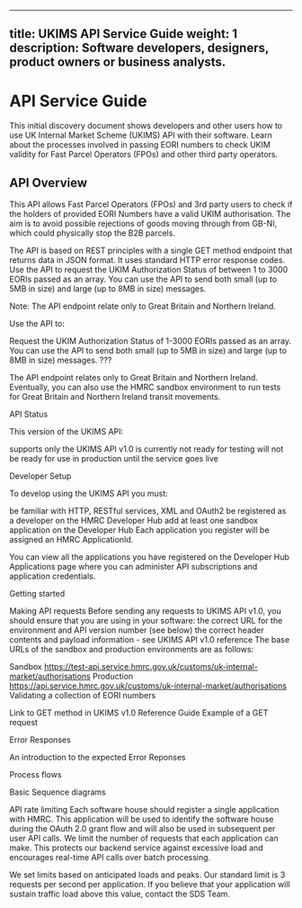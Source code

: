  ---
title: UKIMS API Service Guide
weight: 1
description: Software developers, designers, product owners or business analysts. 
---

# API Service Guide
This initial discovery document shows developers and other users how to use UK Internal Market Scheme (UKIMS) API with their software. Learn about the processes involved in passing EORI numbers to check UKIM validity for Fast Parcel Operators (FPOs) and other third party operators.

## API Overview 

This API allows Fast Parcel Operators (FPOs) and 3rd party users to check if the holders of provided EORI Numbers have a valid UKIM authorisation.
The aim is to avoid possible rejections of goods moving through from GB-NI, which could physically stop the B2B parcels.
    
The API is based on REST principles with a single GET method endpoint that returns data in JSON format. It uses standard HTTP error response codes. Use the API to request the UKIM Authorization Status of between 1 to 3000 EORIs passed as an array. You can use the API to send both small (up to 5MB in size) and large (up to 8MB in size) messages. 
    
Note: The API endpoint relate only to Great Britain and Northern Ireland.


Use the API to:

Request the UKIM Authorization Status of 1-3000 EORIs passed as an array.
You can use the API to send both small (up to 5MB in size) and large (up to 8MB in size) messages. ???

The API endpoint relates only to Great Britain and Northern Ireland.  Eventually, you can also use the HMRC sandbox environment to run tests for Great Britain and Northern Ireland transit movements.



API Status

This version of the UKIMS API:

supports only the  UKIMS API v1.0
is currently not ready for testing
will not be ready for use in production until the service goes live 


Developer Setup

To develop using the UKIMS API you must:

be familiar with HTTP, RESTful services, XML and OAuth2
be registered as a developer on the HMRC Developer Hub
add at least one sandbox application on the Developer Hub
Each application you register will be assigned an HMRC ApplicationId.

You can view all the applications you have registered on the Developer Hub Applications page where you can administer API subscriptions and application credentials.



Getting started

Making API requests
Before sending any requests to UKIMS API v1.0, you should ensure that you are using in your software:
the correct URL for the environment and API version number (see below)
the correct header contents and payload information - see  UKIMS API v1.0 reference
The base URLs of the sandbox and production environments are as follows:


Sandbox	https://test-api.service.hmrc.gov.uk/customs/uk-internal-market/authorisations
Production	https://api.service.hmrc.gov.uk/customs/uk-internal-market/authorisations
Validating a collection of EORI numbers

Link to GET method in UKIMS v1.0 Reference Guide
Example of a GET request


Error Responses

An introduction to the expected Error Reponses



Process flows

Basic Sequence diagrams


API rate limiting
Each software house should register a single application with HMRC. This application will be used to identify the software house during the OAuth 2.0 grant flow and will also be used in subsequent per user API calls. We limit the number of requests that each application can make. This protects our backend service against excessive load and encourages real-time API calls over batch processing.

We set limits based on anticipated loads and peaks. Our standard limit is 3 requests per second per application. If you believe that your application will sustain traffic load above this value, contact the SDS Team.
